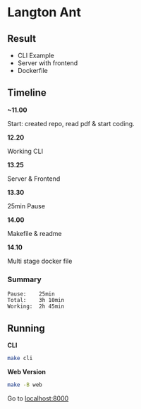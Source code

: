 # Langton Ant

## Result

- CLI Example
- Server with frontend
- Dockerfile

## Timeline

**~11.00**

Start: created repo, read pdf & start coding.

**12.20**

Working CLI

**13.25**

Server & Frontend

**13.30**

25min Pause

**14.00**

Makefile & readme

**14.10**

Multi stage docker file

### Summary

```
Pause:    25min
Total:    3h 10min
Working:  2h 45min
```

## Running

**CLI**

```sh
make cli
```

**Web Version**

```sh
make -B web
```

Go to [localhost:8000](http://localhost:8000)
